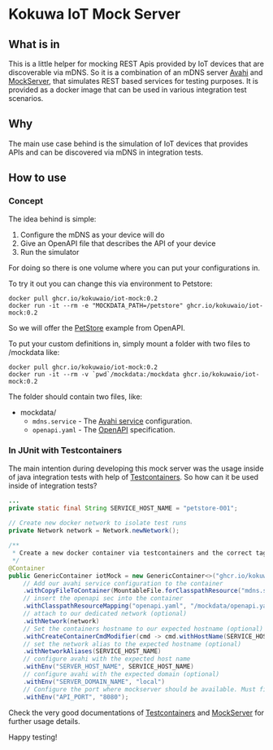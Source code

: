 # Kokuwa IoT Mock Server

## What is in

This is a little helper for mocking REST Apis provided by IoT devices that are discoverable 
via mDNS. 
So it is a combination of an mDNS server [Avahi](https://avahi.org) and [MockServer](https://www.mock-server.com/), that simulates REST based services for testing purposes.
It is provided as a docker image that can be used in various integration test scenarios.

## Why

The main use case behind is the simulation of IoT devices that provides APIs and can be discovered via mDNS in integration tests.

## How to use

### Concept

The idea behind is simple: 
1. Configure the mDNS as your device will do 
1. Give an OpenAPI file that describes the API of your device
1. Run the simulator

For doing so there is one volume where you can put your configurations in. 

To try it out you can change this via environment to Petstore:
```shell
docker pull ghcr.io/kokuwaio/iot-mock:0.2
docker run -it --rm -e "MOCKDATA_PATH=/petstore" ghcr.io/kokuwaio/iot-mock:0.2
```
So we will offer the [PetStore](https://github.com/OAI/OpenAPI-Specification/blob/main/examples/v3.0/petstore.yaml) example from OpenAPI.

To put your custom definitions in, simply mount a folder with two files to /mockdata like:
```shell
docker pull ghcr.io/kokuwaio/iot-mock:0.2
docker run -it --rm -v `pwd`/mockdata:/mockdata ghcr.io/kokuwaio/iot-mock:0.2
```
The folder should contain two files, like:

* mockdata/
  * ```mdns.service``` - The [Avahi service](https://linux.die.net/man/5/avahi.service) configuration.
  * ```openapi.yaml``` - The [OpenAPI](https://spec.openapis.org/) specification.

### In JUnit with Testcontainers

The main intention during developing this mock server was the usage inside of java integration tests with help of [Testcontainers](https://www.testcontainers.org/).
So how can it be used inside of integration tests?

```java
...
private static final String SERVICE_HOST_NAME = "petstore-001";
    
// Create new docker network to isolate test runs
private Network network = Network.newNetwork();

/**
 * Create a new docker container via testcontainers and the correct tag of this image.
 */
@Container
public GenericContainer iotMock = new GenericContainer<>("ghcr.io/kokuwaio/iot-mock:0.1")
    // Add our avahi service configuration to the container
    .withCopyFileToContainer(MountableFile.forClasspathResource("mdns.service"), "/mockdata/")
    // insert the openapi sec into the container
    .withClasspathResourceMapping("openapi.yaml", "/mockdata/openapi.yaml", BindMode.READ_ONLY)
    // attach to our dedicated network (optional)
    .withNetwork(network)
    // Set the containers hostname to our expected hostname (optional)
    .withCreateContainerCmdModifier(cmd -> cmd.withHostName(SERVICE_HOST_NAME))
    // set the network alias to the expected hostname (optional)
    .withNetworkAliases(SERVICE_HOST_NAME)
    // configure avahi with the expected host name 
    .withEnv("SERVER_HOST_NAME", SERVICE_HOST_NAME)
    // configure avahi with the expected domain (optional)
    .withEnv("SERVER_DOMAIN_NAME", "local")
    // Configure the port where mockserver should be available. Must fit to mDNS service configuration. (optional, default 8080)
    .withEnv("API_PORT", "8080");
```
Check the very good documentations of [Testcontainers](https://www.testcontainers.org/) and [MockServer](https://www.mock-server.com/) for further usage details.

Happy testing!